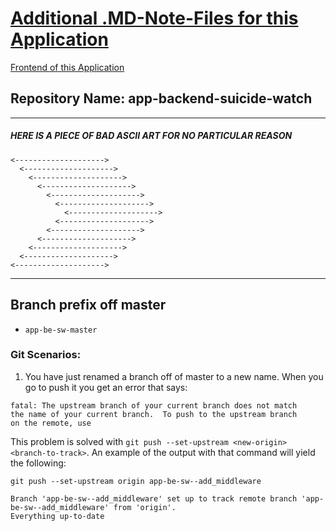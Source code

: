 # [Additional .MD-Note-Files for this Application](https://github.com/BrianARuff/app-backend-suicide-watch/tree/master/MDs)

[Frontend of this Application](https://github.com/BrianARuff/app-frontend-suicide-watch)

## **Repository Name: app-backend-suicide-watch**
 
---

##### **HERE IS A PIECE OF BAD ASCII ART FOR NO PARTICULAR REASON**
```
<-------------------->
  <-------------------->
    <-------------------->
      <-------------------->
        <-------------------->
          <-------------------->
            <-------------------->
          <-------------------->
        <-------------------->
      <-------------------->
    <-------------------->
  <-------------------->
<-------------------->
```
---

## **Branch prefix off master**
   - `app-be-sw-master`

### Git Scenarios:

1. You have just renamed a branch off of master to a new name. When you go to push it you get an error that says:
```
fatal: The upstream branch of your current branch does not match
the name of your current branch.  To push to the upstream branch
on the remote, use
```

This problem is solved with `git push --set-upstream <new-origin> <branch-to-track>`. An example of the output with that command will yield the following:

`git push --set-upstream origin app-be-sw--add_middleware`

```
Branch 'app-be-sw--add_middleware' set up to track remote branch 'app-be-sw--add_middleware' from 'origin'.
Everything up-to-date
```

